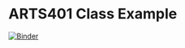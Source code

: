 # ARTS401 Class Example

[![Binder](http://mybinder.org/badge_logo.svg)](http://mybinder.org/v2/polsci/arts401-2022/requirements/master)
